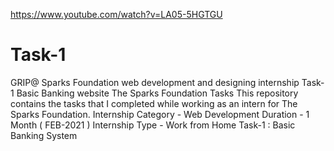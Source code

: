 https://www.youtube.com/watch?v=LA05-5HGTGU
# Task-1
GRIP@ Sparks Foundation web development and designing internship Task-1 Basic Banking website The Sparks Foundation Tasks This repository contains the tasks that I completed while working as an intern for The Sparks Foundation. Internship Category - Web Development Duration - 1 Month ( FEB-2021 ) Internship Type - Work from Home Task-1 : Basic Banking System

